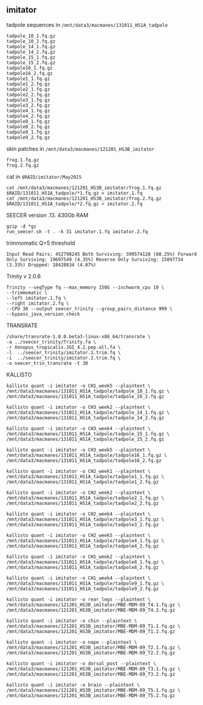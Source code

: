 imitator
--

tadpole sequences in `/mnt/data3/macmanes/131011_HS1A_tadpole`

	tadpole_10_1.fq.gz
	tadpole_10_2.fq.gz
	tadpole_14_1.fq.gz
	tadpole_14_2.fq.gz	
	tadpole_15_1.fq.gz
	tadpole_15_2.fq.gz
	tadpole16_1.fq.gz
	tadpole16_2.fq.gz
	tadpole1_1.fq.gz
	tadpole1_2.fq.gz	
	tadpole2_1.fq.gz
	tadpole2_2.fq.gz
	tadpole3_1.fq.gz
	tadpole3_2.fq.gz
	tadpole4_1.fq.gz
	tadpole4_2.fq.gz
	tadpole8_1.fq.gz
	tadpole8_2.fq.gz
	tadpole9_1.fq.gz
	tadpole9_2.fq.gz

skin patches in `/mnt/data3/macmanes/121201_HS3B_imitator`

	frog.1.fq.gz
	frog.2.fq.gz
	
cat in `$RAID/imitator/May2015`

	cat /mnt/data3/macmanes/121201_HS3B_imitator/frog.1.fq.gz $RAID/131011_HS1A_tadpole/*1.fq.gz > imitator.1.fq
	cat /mnt/data3/macmanes/121201_HS3B_imitator/frog.2.fq.gz $RAID/131011_HS1A_tadpole/*2.fq.gz > imitator.2.fq
	
SEECER version .13. 430Gb RAM

	gzip -d *gz
	run_seecer.sh -t . -k 31 imitator.1.fq imitator.2.fq
	
trimmomatic Q=5 threshold

	Input Read Pairs: 452798245 Both Surviving: 399574128 (88.25%) Forward Only Surviving: 19697549 (4.35%) Reverse Only Surviving: 15097734 (3.33%) Dropped: 18428834 (4.07%)

Trinity v 2.0.6

    Trinity --seqType fq --max_memory 150G --inchworm_cpu 10 \
    --trimmomatic \
    --left imitator.1.fq \
    --right imitator.2.fq \
    --CPU 30 --output seecer_trinity --group_pairs_distance 999 \
    --bypass_java_version_check

TRANSRATE

    /share/transrate-1.0.0.beta3-linux-x86_64/transrate \
    -a ../seecer_trinity/Trinity.fa \
    -r Xenopus_tropicalis.JGI_4.2.pep.all.fa \
    -l  ../seecer_trinity/imitator.1.trim.fq \
    -i  ../seecer_trinity/imitator.2.trim.fq \
    -o seecer_trin_transrate -t 30


KALLISTO

	kallisto quant -i imitator -o CH1_week5 --plaintext \
	/mnt/data3/macmanes/131011_HS1A_tadpole/tadpole_10_1.fq.gz \
	/mnt/data3/macmanes/131011_HS1A_tadpole/tadpole_10_2.fq.gz
	
	kallisto quant -i imitator -o CH3_week2 --plaintext \
	/mnt/data3/macmanes/131011_HS1A_tadpole/tadpole_14_1.fq.gz \
	/mnt/data3/macmanes/131011_HS1A_tadpole/tadpole_14_2.fq.gz
	
	kallisto quant -i imitator -o CH3_week4 --plaintext \
	/mnt/data3/macmanes/131011_HS1A_tadpole/tadpole_15_1.fq.gz \
	/mnt/data3/macmanes/131011_HS1A_tadpole/tadpole_15_2.fq.gz
	
	kallisto quant -i imitator -o CH3_week5 --plaintext \
	/mnt/data3/macmanes/131011_HS1A_tadpole/tadpole16_1.fq.gz \
	/mnt/data3/macmanes/131011_HS1A_tadpole/tadpole16_2.fq.gz
	
	kallisto quant -i imitator -o CH2_week1 --plaintext \
	/mnt/data3/macmanes/131011_HS1A_tadpole/tadpole1_1.fq.gz \
	/mnt/data3/macmanes/131011_HS1A_tadpole/tadpole1_2.fq.gz
	
	kallisto quant -i imitator -o CH2_week2 --plaintext \
	/mnt/data3/macmanes/131011_HS1A_tadpole/tadpole2_1.fq.gz \
	/mnt/data3/macmanes/131011_HS1A_tadpole/tadpole2_2.fq.gz
	
	kallisto quant -i imitator -o CH2_week4 --plaintext \
	/mnt/data3/macmanes/131011_HS1A_tadpole/tadpole3_1.fq.gz \
	/mnt/data3/macmanes/131011_HS1A_tadpole/tadpole3_2.fq.gz
	
	kallisto quant -i imitator -o CH2_week5 --plaintext \
	/mnt/data3/macmanes/131011_HS1A_tadpole/tadpole4_1.fq.gz \
	/mnt/data3/macmanes/131011_HS1A_tadpole/tadpole4_2.fq.gz
	
	kallisto quant -i imitator -o CH1_week2 --plaintext \
	/mnt/data3/macmanes/131011_HS1A_tadpole/tadpole8_1.fq.gz \
	/mnt/data3/macmanes/131011_HS1A_tadpole/tadpole8_2.fq.gz
	
	kallisto quant -i imitator -o CH1_week4 --plaintext \
	/mnt/data3/macmanes/131011_HS1A_tadpole/tadpole9_1.fq.gz \
	/mnt/data3/macmanes/131011_HS1A_tadpole/tadpole9_2.fq.gz
	
	kallisto quant -i imitator -o rear_legs --plaintext \
	/mnt/data3/macmanes/121201_HS3B_imitator/MBE-MDM-89_T4.1.fq.gz \
	/mnt/data3/macmanes/121201_HS3B_imitator/MBE-MDM-89_T4.2.fq.gz
	
	kallisto quant -i imitator -o chin --plaintext \
	/mnt/data3/macmanes/121201_HS3B_imitator/MBE-MDM-89_T1.1.fq.gz \
	/mnt/data3/macmanes/121201_HS3B_imitator/MBE-MDM-89_T1.2.fq.gz
	
	kallisto quant -i imitator -o nape --plaintext \
	/mnt/data3/macmanes/121201_HS3B_imitator/MBE-MDM-89_T2.1.fq.gz \
	/mnt/data3/macmanes/121201_HS3B_imitator/MBE-MDM-89_T2.2.fq.gz
	
	kallisto quant -i imitator -o dorsal_post --plaintext \
	/mnt/data3/macmanes/121201_HS3B_imitator/MBE-MDM-89_T3.1.fq.gz \
	/mnt/data3/macmanes/121201_HS3B_imitator/MBE-MDM-89_T3.2.fq.gz
	
	kallisto quant -i imitator -o brain --plaintext \
	/mnt/data3/macmanes/121201_HS3B_imitator/MBE-MDM-89_T5.1.fq.gz \
	/mnt/data3/macmanes/121201_HS3B_imitator/MBE-MDM-89_T5.2.fq.gz

